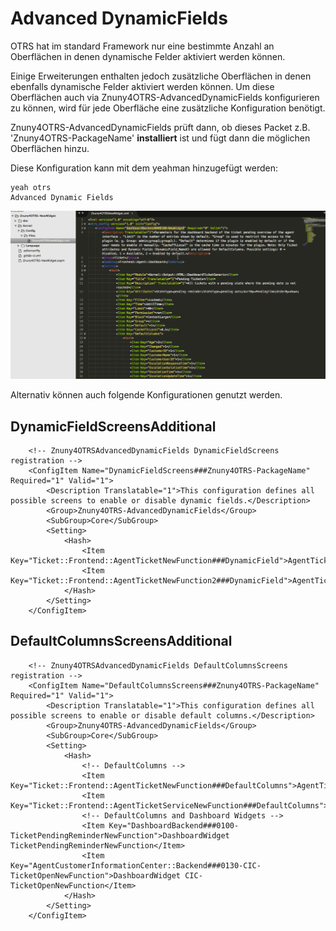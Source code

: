 # Advanced DynamicFields

OTRS hat im standard Framework nur eine bestimmte Anzahl an Oberflächen in denen dynamische Felder aktiviert werden können.

Einige Erweiterungen enthalten jedoch zusätzliche Oberflächen in denen ebenfalls dynamische Felder aktiviert werden können. Um diese Oberflächen auch via Znuny4OTRS-AdvancedDynamicFields konfigurieren zu können, wird für jede Oberfläche eine zusätzliche Konfiguration benötigt.

Znuny4OTRS-AdvancedDynamicFields prüft dann, ob dieses Packet z.B. 'Znuny4OTRS-PackageName' __installiert__ ist und fügt dann die möglichen Oberflächen hinzu.

Diese Konfiguration kann mit dem yeahman hinzugefügt werden:
```
yeah otrs
Advanced Dynamic Fields
```

![AdditionalScreens](doc/images/AdditionalScreens.gif)


Alternativ können auch folgende Konfigurationen genutzt werden.

## DynamicFieldScreensAdditional
```
    <!-- Znuny4OTRSAdvancedDynamicFields DynamicFieldScreens registration -->
    <ConfigItem Name="DynamicFieldScreens###Znuny4OTRS-PackageName" Required="1" Valid="1">
        <Description Translatable="1">This configuration defines all possible screens to enable or disable dynamic fields.</Description>
        <Group>Znuny4OTRS-AdvancedDynamicFields</Group>
        <SubGroup>Core</SubGroup>
        <Setting>
            <Hash>
                <Item Key="Ticket::Frontend::AgentTicketNewFunction###DynamicField">AgentTicketNewFunction</Item>
                <Item Key="Ticket::Frontend::AgentTicketNewFunction2###DynamicField">AgentTicketNewFunction2</Item>
            </Hash>
        </Setting>
    </ConfigItem>
```

## DefaultColumnsScreensAdditional
```
    <!-- Znuny4OTRSAdvancedDynamicFields DefaultColumnsScreens registration -->
    <ConfigItem Name="DefaultColumnsScreens###Znuny4OTRS-PackageName" Required="1" Valid="1">
        <Description Translatable="1">This configuration defines all possible screens to enable or disable default columns.</Description>
        <Group>Znuny4OTRS-AdvancedDynamicFields</Group>
        <SubGroup>Core</SubGroup>
        <Setting>
            <Hash>
                <!-- DefaultColumns -->
                <Item Key="Ticket::Frontend::AgentTicketNewFunction###DefaultColumns">AgentTicketNewFunction</Item>
                <Item Key="Ticket::Frontend::AgentTicketServiceNewFunction###DefaultColumns">AgentTicketServiceNewFunction</Item>
                <!-- DefaultColumns and Dashboard Widgets -->
                <Item Key="DashboardBackend###0100-TicketPendingReminderNewFunction">DashboardWidget TicketPendingReminderNewFunction</Item>
                <Item Key="AgentCustomerInformationCenter::Backend###0130-CIC-TicketOpenNewFunction">DashboardWidget CIC-TicketOpenNewFunction</Item>
            </Hash>
        </Setting>
    </ConfigItem>
```